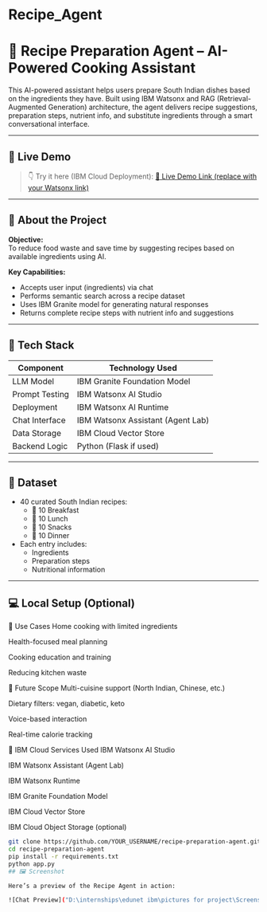 # Recipe_Agent
# 🍲 Recipe Preparation Agent – AI-Powered Cooking Assistant

This AI-powered assistant helps users prepare South Indian dishes based on the ingredients they have. Built using IBM Watsonx and RAG (Retrieval-Augmented Generation) architecture, the agent delivers recipe suggestions, preparation steps, nutrient info, and substitute ingredients through a smart conversational interface.

---

## 🚀 Live Demo

> 👇 Try it here (IBM Cloud Deployment):
[🔗 Live Demo Link (replace with your Watsonx link)](https://your-ibm-cloud-link)

---

## 🧠 About the Project

**Objective:**  
To reduce food waste and save time by suggesting recipes based on available ingredients using AI.

**Key Capabilities:**
- Accepts user input (ingredients) via chat
- Performs semantic search across a recipe dataset
- Uses IBM Granite model for generating natural responses
- Returns complete recipe steps with nutrient info and suggestions

---

## 🔧 Tech Stack

| Component       | Technology Used                   |
|----------------|------------------------------------|
| LLM Model       | IBM Granite Foundation Model       |
| Prompt Testing  | IBM Watsonx AI Studio              |
| Deployment      | IBM Watsonx AI Runtime             |
| Chat Interface  | IBM Watsonx Assistant (Agent Lab)  |
| Data Storage    | IBM Cloud Vector Store             |
| Backend Logic   | Python (Flask if used)             |

---

## 📁 Dataset

- 40 curated South Indian recipes:
  - 🍛 10 Breakfast
  - 🍲 10 Lunch
  - 🍟 10 Snacks
  - 🌙 10 Dinner  
- Each entry includes:
  - Ingredients  
  - Preparation steps  
  - Nutritional information

---

## 💻 Local Setup (Optional)
📌 Use Cases
Home cooking with limited ingredients

Health-focused meal planning

Cooking education and training

Reducing kitchen waste

🔮 Future Scope
Multi-cuisine support (North Indian, Chinese, etc.)

Dietary filters: vegan, diabetic, keto

Voice-based interaction

Real-time calorie tracking

🧾 IBM Cloud Services Used
IBM Watsonx AI Studio

IBM Watsonx Assistant (Agent Lab)

IBM Watsonx Runtime

IBM Granite Foundation Model

IBM Cloud Vector Store

IBM Cloud Object Storage (optional)


```bash
git clone https://github.com/YOUR_USERNAME/recipe-preparation-agent.git
cd recipe-preparation-agent
pip install -r requirements.txt
python app.py
## 🖼️ Screenshot

Here’s a preview of the Recipe Agent in action:

![Chat Preview]("D:\internships\edunet ibm\pictures for project\Screenshot 2025-08-03 115332.png".png)

